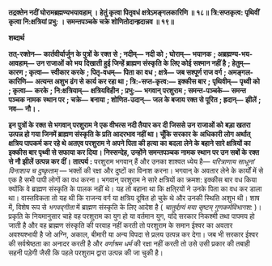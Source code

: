 **तद्रक्तेन नदीं घोरामब्रह्मण्यभयावहाम् ।** **हेतुं कृत्वा पितृवधं क्षत्रेऽमङ्गलकारिणि ॥ १८॥** **त्रि:सप्तकृत्व: पृथिवीं कृत्वा नि:क्षत्रियां प्रभु: ।** **समन्तपञ्चके चक्रे शोणितोदान्ह्रदान्नव ॥ १९॥** 

**शब्दार्थ** 

**तत्-रक्तेन—** **कार्तवीर्यार्जुन के पुत्रों के रक्त से** **; नदीम्—** **नदी को** **; घोराम्—** **भयानक** **; अब्रह्मण्य-भय-आवहाम्—** **उन राजाओं को भय** **दिखाती हुई जिन्हें ब्राह्मण संस्कृति के लिए कोई सश्मान नहीं है** **; हेतुम्—** **कारण** **; कृत्वा—** **स्वीकार करके** **; पितृ-वधम्—** **पिता का** **वध** **; क्षत्रे—** **जब सश्पूर्ण राज वर्ग** **; अमङ्गल-कारिणि—** **अत्यन्त अशुभ ढंग से कार्य कर रहा था** **; त्रि:-सप्त-कृत्व:—** **इक्कीस बार** **;** **पृथिवीम्—** **पृथ्वी को** **; कृत्वा—** **करके** **; नि:क्षत्रियाम्—** **क्षत्रियविहीन** **; प्रभु:—** **भगवान् परशुराम** **; समन्त-पञ्चके—** **समन्त पञ्चक नामक** **स्थान पर** **; चक्रे—** **बनाया** **; शोणित-उदान्—** **जल के बजाय रक्त से पूरित** **; ह्रदान्—** **झीलें** **; नव—** **नौ।** **.** 

**इन पुत्रों के रक्त से भगवान् परशुराम ने एक वीभत्स नदी तैयार कर दी जिससे उन राजाओं को** **बड़ा खतरा उत्पन्न हो गया जिनमें ब्राह्मण संस्कृति के प्रति आदरभाव नहीं था। चूँकि सरकार के** **अधिकारी लोग अर्थात् क्षत्रिय पापकर्म कर रहे थे अतएव परशुराम ने अपने पिता की हत्या का** **बदला लेने के बहाने सारे क्षत्रियों का इक्कीस बार पृथ्वी से सफाया कर दिया। निस्सन्देह, उन्होंने** **समन्तपञ्चक नामक स्थान पर उन सबों के रक्त से नौ झीलें उत्पन्न कर दीं।** **तात्पर्य :** परशुराम भगवान् हैं और उनका शाश्वत ध्येय है— *परित्राणाय साधूनां विनाशाय च दुष्कृताम्* — भक्तों की रक्षा और दुष्टों का विनाश करना। भगवान् के अवतार लेने के कार्यों में से एक है सभी पापी लोगों का वध करना। भगवान् परशुराम ने सारे क्षत्रियों का क्रमश: इक्कीस बार वध किया क्योंकि वे ब्राह्मण संस्कृति के पालक नहीं थे। यह तो बहाना था कि क्षति्रयों ने उनके पिता का वध कर डाला था। वास्तविकता तो यह थी कि राजन्य वर्ग या क्षत्रिय दूषित हो चुके थे और उनकी स्थिति अशुभ थी। शाष में, विशेष रूप से *भगवद्गीता* में ब्राह्मण संस्कृति के लिए आदेश है ( *चातुर्वण्र्यं मया सृष्टम्* *गुणकर्मविभागश:* )। प्रकृति के नियमानुसार चाहे वह परशुराम का युग हो या वर्तमान युग, यदि सरकार निकश्मी तथा पापमय हो जाती है और वह ब्राह्मण संस्कृति की परवाह नहीं करती तो परशुराम के समान ईश्वर का अवतार अवश्यश्भावी है जो अग्नि, अकाल, बीमारी या अन्य विपदा से प्रलय उत्पन्न कर देगा। जब भी सरकार ईश्वर की सर्वश्रेष्ठता का अनादर करती है और *वर्णाश्रम धर्म* की रक्षा नहीं करती तो उसे उसी प्रकार की तबाही सहनी पड़ेगी जैसी कि पहले परशुराम द्वारा उत्पन्न की जा चुकी है।  